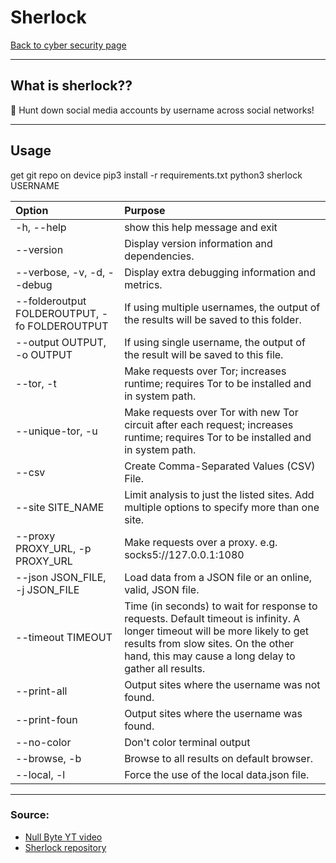 # Sherlock
[Back to cyber security page](Cyber%20security.md)
- --
## What is sherlock??
🔎 Hunt down social media accounts by username across social networks!
- --
## Usage
get git repo on device
pip3 install -r requirements.txt
python3 sherlock USERNAME


|Option|Purpose|
|:--|:-|
|-h, --help |show this help message and exit|
|--version | Display version information and dependencies.|
|--verbose, -v, -d, --debug|Display extra debugging information and metrics.|
|--folderoutput FOLDEROUTPUT, -fo FOLDEROUTPUT|If using multiple usernames, the output of the results will be saved to this folder.|
| --output OUTPUT, -o OUTPUT|If using single username, the output of the result will be saved to this file.|
| --tor, -t |Make requests over Tor; increases runtime; requires Tor to be installed and in system path.|
|--unique-tor, -u |Make requests over Tor with new Tor circuit after each request; increases runtime; requires Tor to be installed and in system path.|
| --csv|Create Comma-Separated Values (CSV) File.|
|--site SITE_NAME|Limit analysis to just the listed sites. Add multiple options to specify more than one site.|
|--proxy PROXY_URL, -p PROXY_URL| Make requests over a proxy. e.g. socks5://127.0.0.1:1080|
|--json JSON_FILE, -j JSON_FILE| Load data from a JSON file or an online, valid, JSON file.|
|--timeout TIMEOUT |Time (in seconds) to wait for response to requests. Default timeout is infinity. A longer timeout will be more likely to get results from slow sites. On the other hand, this may cause a long delay to gather all results.|
|--print-all | Output sites where the username was not found.||
|--print-foun| Output sites where the username was found.|
|--no-color  | Don't color terminal output|
|--browse, -b| Browse to all results on default browser.|
|--local, -l | Force the use of the local data.json file.|

- --
### Source:
- [Null Byte YT video](https://youtu.be/HrqYGTK8-bo)
- [Sherlock repository](https://github.com/sherlock-project/sherlock)